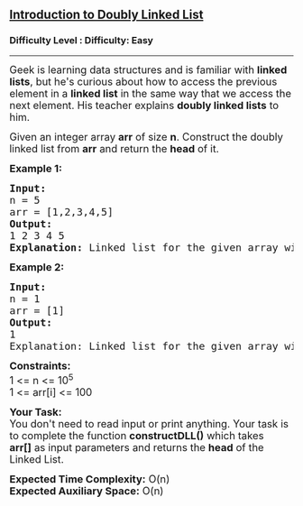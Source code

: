 <h2><a href="https://www.geeksforgeeks.org/problems/introduction-to-doubly-linked-list/1?utm_source=youtube&utm_medium=collab_striver_ytdescription&utm_campaign=introduction-to-doubly-linked-list">Introduction to Doubly Linked List</a></h2><h3>Difficulty Level : Difficulty: Easy</h3><hr><div class="problems_problem_content__Xm_eO"><p><span style="font-size:18px">Geek is learning data structures and is familiar with <strong>linked lists</strong>, but he's curious about how to access the previous element&nbsp;in a <strong>linked list</strong> in the same way that we access&nbsp;the next element. His teacher explains <strong>doubly linked lists</strong> to him.</span></p>

<p><span style="font-size:18px">Given an integer array <strong>arr</strong> of size <strong>n</strong>. Construct the doubly linked list from <strong>arr</strong> and return the <strong>head</strong> of it.</span></p>

<p><span style="font-size:18px"><strong>Example 1:</strong></span></p>

<pre><span style="font-size:18px"><strong>Input:</strong>
n = 5
arr = [1,2,3,4,5]
<strong>Output:</strong>
1 2 3 4 5
<strong>Explanation:</strong> Linked list for the given array will be 1&lt;-&gt;2&lt;-&gt;3&lt;-&gt;4&lt;-&gt;5.</span></pre>

<p><span style="font-size:18px"><strong>Example 2:</strong></span></p>

<pre><span style="font-size:18px"><strong>Input:</strong>
n = 1
arr = [1]
<strong>Output:</strong>
1
Explanation: Linked list for the given array will be 1.</span></pre>

<p><span style="font-size:18px"><strong>Constraints:</strong><br>
1 &lt;= n &lt;= 10<sup>5</sup><br>
1 &lt;= arr[i] &lt;= 100</span></p>

<p><span style="font-size:18px"><strong>Your Task:</strong><br>
You don't need to read input or print anything. Your task is to complete the function <strong>constructDLL()</strong> which takes <strong>arr[]</strong>&nbsp;as input parameters and returns the <strong>head</strong> of the Linked List.</span></p>

<p><span style="font-size:18px"><strong>Expected Time Complexity:</strong>&nbsp;O(n)<br>
<strong>Expected Auxiliary Space:</strong>&nbsp;O(n)</span></p>
</div>